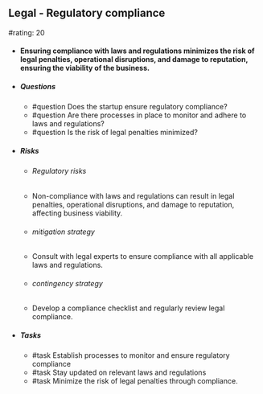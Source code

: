 ## Legal - Regulatory compliance
#rating: 20
- #### Ensuring compliance with laws and regulations minimizes the risk of legal penalties, operational disruptions, and damage to reputation, ensuring the viability of the business.
- ##### Questions
  - #question Does the startup ensure regulatory compliance?
  - #question Are there processes in place to monitor and adhere to laws and regulations?
  - #question Is the risk of legal penalties minimized?
- ##### Risks

  - ###### Regulatory risks
  - Non-compliance with laws and regulations can result in legal penalties, operational disruptions, and damage to reputation, affecting business viability.
  - ###### mitigation strategy
  - Consult with legal experts to ensure compliance with all applicable laws and regulations.
  - ###### contingency strategy
  - Develop a compliance checklist and regularly review legal compliance.
- ##### Tasks
  - #task Establish processes to monitor and ensure regulatory compliance
  - #task  Stay updated on relevant laws and regulations
  - #task  Minimize the risk of legal penalties through compliance.


